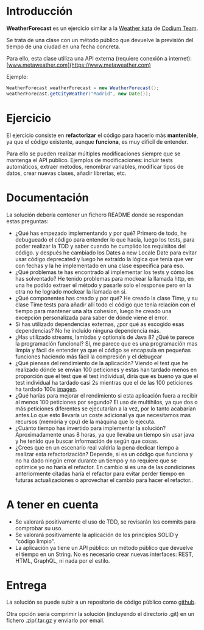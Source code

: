 # Introducción

**WeatherForecast** es un ejercicio similar a la [Weather kata](https://github.com/CodiumTeam/weather-kata) de [Codium Team](https://www.codium.team).

Se trata de una clase con un método público que devuelve la previsión del tiempo de una ciudad en una fecha concreta.

Para ello, esta clase utiliza una API externa (requiere conexión a internet): [www.metaweather.com](https://www.metaweather.com) 

Ejemplo:

```java
WeatherForecast weatherForecast = new WeatherForecast();
weatherForecast.getCityWeather("Madrid", new Date());
```


# Ejercicio

El ejercicio consiste en **refactorizar** el código para hacerlo más **mantenible**, ya que el código existente, aunque **funciona**, es muy difícil de entender. 
  
Para ello se pueden realizar múltiples modificaciones siempre que se mantenga el API público. Ejemplos de modificaciones: incluir tests automáticos, extraer métodos, renombrar variables, modificar tipos de datos, crear nuevas clases, añadir librerías, etc. 


# Documentación

La solución debería contener un fichero README donde se respondan estas preguntas:
- ¿Qué has empezado implementando y por qué?
  Primero de todo, he debugueado el código para entender lo que hacía, luego los tests, para poder realizar la TDD y saber cuando he cumplido los requisitos del código.
  y después he cambiado los Dates a new Locale Date para evitar usar código deprecated y luego he extraído la lógica que tenía que ver con fechas y la he implementado en una clase específica para eso.
- ¿Qué problemas te has encontrado al implementar los tests y cómo los has solventado?
  He tenido problemas para mockear la llamada http, en una he podido extraer el método y pasarle solo el response pero en la otra no he logrado mockear la llamada en si.
- ¿Qué componentes has creado y por qué?
  He creado la clase Time, y su clase Time tests para añadir allí todo el código que tenía relación con el tiempo para mantener una alta cohesíon, luego he creado una excepción personalizada para saber de dónde viene el error.
- Si has utilizado dependencias externas, ¿por qué as escogido esas dependencias?
  No he incluído ninguna dependencia más.
- ¿Has utilizado  streams, lambdas y optionals de Java 8? ¿Qué te parece la programación funcional?
  Si, me parece que es una programación mas limpia y fácil de entender ya que el código se encapsula en pequeñas funciones haciendo más fácil la compresión y el debugear
- ¿Qué piensas del rendimiento de la aplicación? 
  Viendo el test que he realizado dónde se envian 100 peticiones y estas han tardado menos en proporción que el test que el test individual, diría que es bueno ya que el test individual ha tardado casi 2s mientras que el de las 100 peticiones ha tardado 100s [imagen](./Captura.png). 
- ¿Qué harías para mejorar el rendimiento si esta aplicación fuera a recibir al menos 100 peticiones por segundo?
  El uso de multihilos, ya que dos o más peticiones diferentes se ejecutarían a la vez, por lo tanto acabarían antes.Lo que esto llevaría un coste adicional ya que necesitamos mas recursos (memória y cpu) de la máquina que lo ejecuta.
- ¿Cuánto tiempo has invertido para implementar la solución? 
  Aproximadamente unas 8 horas, ya que llevaba un tiempo sin usar java y he tenido que buscar información de según que cosas.
- ¿Crees que en un escenario real valdría la pena dedicar tiempo a realizar esta refactorización?
  Depende, si es un código que funciona y no ha dado ningún error durante un tiempo y no requiere que se optimice yo no haría el refactor. En cambio si es una de las condiciones anteriormente citadas haría el refactor para evitar perder tiempo en futuras actualizaciones o aprovechar el cambio para hacer el refactor..


# A tener en cuenta

- Se valorará positivamente el uso de TDD, se revisarán los commits para comprobar su uso.
- Se valorará positivamente la aplicación de los principios SOLID y "código limpio".
- La aplicación ya tiene un API público: un método público que devuelve el tiempo en un String. No es necesario crear nuevas interfaces: REST, HTML, GraphQL, ni nada por el estilo.


# Entrega

La solución se puede subir a un repositorio de código público como [github](https://github.com/). 

Otra opción sería comprimir la solución (incluyendo el directorio .git) en un fichero .zip/.tar.gz y enviarlo por email.

